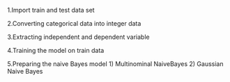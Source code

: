 1.Import train and test data set


2.Converting categorical data into integer data


3.Extracting independent and dependent variable


4.Training the model on train data


5.Preparing the naive Bayes model
      1) Multinominal NaiveBayes
      2) Gaussian Naive Bayes

